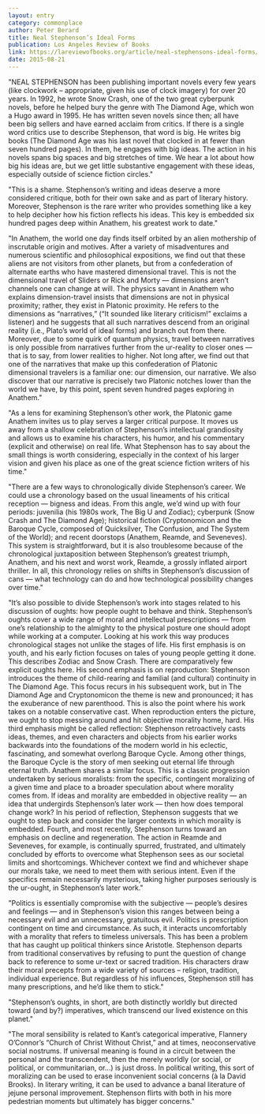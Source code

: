```yaml
---
layout: entry
category: commonplace
author: Peter Berard
title: Neal Stephenson’s Ideal Forms
publication: Los Angeles Review of Books
link: https://lareviewofbooks.org/article/neal-stephensons-ideal-forms/
date: 2015-08-21
---
```


"NEAL STEPHENSON has been publishing important novels every few years (like clockwork – appropriate, given his use of clock imagery) for over 20 years. In 1992, he wrote Snow Crash, one of the two great cyberpunk novels, before he helped bury the genre with The Diamond Age, which won a Hugo award in 1995. He has written seven novels since then; all have been big sellers and have earned acclaim from critics. If there is a single word critics use to describe Stephenson, that word is big. He writes big books (The Diamond Age was his last novel that clocked in at fewer than seven hundred pages). In them, he engages with big ideas. The action in his novels spans big spaces and big stretches of time. We hear a lot about how big his ideas are, but we get little substantive engagement with these ideas, especially outside of science fiction circles."
 
"This is a shame. Stephenson’s writing and ideas deserve a more considered critique, both for their own sake and as part of literary history. Moreover, Stephenson is the rare writer who provides something like a key to help decipher how his fiction reflects his ideas. This key is embedded six hundred pages deep within Anathem, his greatest work to date."

"In Anathem, the world one day finds itself orbited by an alien mothership of inscrutable origin and motives. After a variety of misadventures and numerous scientific and philosophical expositions, we find out that these aliens are not visitors from other planets, but from a confederation of alternate earths who have mastered dimensional travel. This is not the dimensional travel of Sliders or Rick and Morty — dimensions aren’t channels one can change at will. The physics savant in Anathem who explains dimension-travel insists that dimensions are not in physical proximity; rather, they exist in Platonic proximity. He refers to the dimensions as “narratives,” (“It sounded like literary criticism!” exclaims a listener) and he suggests that all such narratives descend from an original reality (i.e., Plato’s world of ideal forms) and branch out from there. Moreover, due to some quirk of quantum physics, travel between narratives is only possible from narratives further from the ur-reality to closer ones — that is to say, from lower realities to higher. Not long after, we find out that one of the narratives that make up this confederation of Platonic dimensional travelers is a familiar one: our dimension, our narrative. We also discover that our narrative is precisely two Platonic notches lower than the world we have, by this point, spent seven hundred pages exploring in Anathem."

"As a lens for examining Stephenson’s other work, the Platonic game Anathem invites us to play serves a larger critical purpose. It moves us away from a shallow celebration of Stephenson’s intellectual grandiosity and allows us to examine his characters, his humor, and his commentary (explicit and otherwise) on real life. What Stephenson has to say about the small things is worth considering, especially in the context of his larger vision and given his place as one of the great science fiction writers of his time."

"There are a few ways to chronologically divide Stephenson’s career. We could use a chronology based on the usual lineaments of his critical reception — bigness and ideas. From this angle, we’d wind up with four periods: juvenilia (his 1980s work, The Big U and Zodiac); cyberpunk (Snow Crash and The Diamond Age); historical fiction (Cryptonomicon and the Baroque Cycle, composed of Quicksilver, The Confusion, and The System of the World); and recent doorstops (Anathem, Reamde, and Seveneves). This system is straightforward, but it is also troublesome because of the chronological juxtaposition between Stephenson’s greatest triumph, Anathem, and his next and worst work, Reamde, a grossly inflated airport thriller. In all, this chronology relies on shifts in Stephenson’s discussion of cans — what technology can do and how technological possibility changes over time."

"It’s also possible to divide Stephenson’s work into stages related to his discussion of oughts: how people ought to behave and think. Stephenson’s oughts cover a wide range of moral and intellectual prescriptions — from one’s relationship to the almighty to the physical posture one should adopt while working at a computer. Looking at his work this way produces chronological stages not unlike the stages of life. His first emphasis is on youth, and his early fiction focuses on tales of young people getting it done. This describes Zodiac and Snow Crash. There are comparatively few explicit oughts here. His second emphasis is on reproduction: Stephenson introduces the theme of child-rearing and familial (and cultural) continuity in The Diamond Age. This focus recurs in his subsequent work, but in The Diamond Age and Cryptonomicon the theme is new and pronounced; it has the exuberance of new parenthood. This is also the point where his work takes on a notable conservative cast. When reproduction enters the picture, we ought to stop messing around and hit objective morality home, hard. His third emphasis might be called reflection: Stephenson retroactively casts ideas, themes, and even characters and objects from his earlier works backwards into the foundations of the modern world in his eclectic, fascinating, and somewhat overlong Baroque Cycle. Among other things, the Baroque Cycle is the story of men seeking out eternal life through eternal truth. Anathem shares a similar focus. This is a classic progression undertaken by serious moralists: from the specific, contingent moralizing of a given time and place to a broader speculation about where morality comes from. If ideas and morality are embedded in objective reality — an idea that undergirds Stephenson’s later work — then how does temporal change work? In his period of reflection, Stephenson suggests that we ought to step back and consider the larger contexts in which morality is embedded. Fourth, and most recently, Stephenson turns toward an emphasis on decline and regeneration. The action in Reamde and Seveneves, for example, is continually spurred, frustrated, and ultimately concluded by efforts to overcome what Stephenson sees as our societal limits and shortcomings. Whichever context we find and whichever shape our morals take, we need to meet them with serious intent. Even if the specifics remain necessarily mysterious, taking higher purposes seriously is the ur-ought, in Stephenson’s later work."

"Politics is essentially compromise with the subjective — people’s desires and feelings — and in Stephenson’s vision this ranges between being a necessary evil and an unnecessary, gratuitous evil. Politics is prescription contingent on time and circumstance. As such, it interacts uncomfortably with a morality that refers to timeless universals. This has been a problem that has caught up political thinkers since Aristotle. Stephenson departs from traditional conservatives by refusing to punt the question of change back to reference to some ur-text or sacred tradition. His characters draw their moral precepts from a wide variety of sources – religion, tradition, individual experience. But regardless of his influences, Stephenson still has many prescriptions, and he’d like them to stick."

"Stephenson’s oughts, in short, are both distinctly worldly but directed toward (and by?) imperatives, which transcend our lived existence on this planet."

"The moral sensibility is related to Kant’s categorical imperative, Flannery O’Connor’s “Church of Christ Without Christ,” and at times, neoconservative social nostrums. If universal meaning is found in a circuit between the personal and the transcendent, then the merely worldly (or social, or political, or communitarian, or…) is just dross. In political writing, this sort of moralizing can be used to erase inconvenient social concerns (à la David Brooks). In literary writing, it can be used to advance a banal literature of jejune personal improvement. Stephenson flirts with both in his more pedestrian moments but ultimately has bigger concerns."